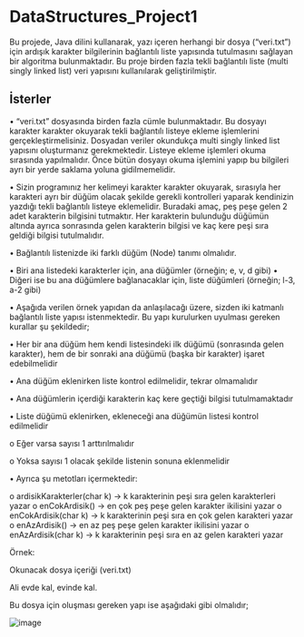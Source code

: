 # DataStructures_Project1
Bu projede, Java dilini kullanarak, yazı içeren herhangi bir dosya (“veri.txt”) için ardışık karakter
bilgilerinin bağlantılı liste yapısında tutulmasını sağlayan bir algoritma bulunmaktadır.
Bu proje birden fazla tekli bağlantılı liste (multi singly linked list) veri yapısını kullanılarak geliştirilmiştir.
## İsterler
• “veri.txt” dosyasında birden fazla cümle bulunmaktadır. Bu dosyayı karakter karakter
okuyarak tekli bağlantılı listeye ekleme işlemlerini gerçekleştirmelisiniz. Dosyadan veriler
okundukça multi singly linked list yapısını oluşturmanız gerekmektedir. Listeye ekleme
işlemleri okuma sırasında yapılmalıdır. Önce bütün dosyayı okuma işlemini yapıp bu bilgileri
ayrı bir yerde saklama yoluna gidilmemelidir.

• Sizin programınız her kelimeyi karakter karakter okuyarak, sırasıyla her karakteri ayrı bir
düğüm olacak şekilde gerekli kontrolleri yaparak kendinizin yazdığı tekli bağlantılı listeye
eklemelidir. Buradaki amaç, peş peşe gelen 2 adet karakterin bilgisini tutmaktır. Her karakterin
bulunduğu düğümün altında ayrıca sonrasında gelen karakterin bilgisi ve kaç kere peşi sıra
geldiği bilgisi tutulmalıdır.

• Bağlantılı listenizde iki farklı düğüm (Node) tanımı olmalıdır.


• Biri ana listedeki karakterler için, ana düğümler (örneğin; e, v, d gibi)
• Diğeri ise bu ana düğümlere bağlanacaklar için, liste düğümleri (örneğin; l-3, a-2 gibi)

• Aşağıda verilen örnek yapıdan da anlaşılacağı üzere, sizden iki katmanlı bağlantılı liste yapısı
istenmektedir. Bu yapı kurulurken uyulması gereken kurallar şu şekildedir;

• Her bir ana düğüm hem kendi listesindeki ilk düğümü (sonrasında gelen karakter), hem
de bir sonraki ana düğümü (başka bir karakter) işaret edebilmelidir

• Ana düğüm eklenirken liste kontrol edilmelidir, tekrar olmamalıdır

• Ana düğümlerin içerdiği karakterin kaç kere geçtiği bilgisi tutulmamaktadır

• Liste düğümü eklenirken, ekleneceği ana düğümün listesi kontrol edilmelidir

o Eğer varsa sayısı 1 arttırılmalıdır

o Yoksa sayısı 1 olacak şekilde listenin sonuna eklenmelidir

• Ayrıca şu metotları içermektedir:

o ardisikKarakterler(char k) → k karakterinin peşi sıra gelen karakterleri yazar
o enCokArdisik() → en çok peş peşe gelen karakter ikilisini yazar
o enCokArdisik(char k) → k karakterinin peşi sıra en çok gelen karakteri yazar
o enAzArdisik() → en az peş peşe gelen karakter ikilisini yazar
o enAzArdisik(char k) → k karakterinin peşi sıra en az gelen karakteri yazar

Örnek:

Okunacak dosya içeriği (veri.txt)

Ali evde kal, evinde kal.

Bu dosya için oluşması gereken yapı ise aşağıdaki gibi olmalıdır;

![image](https://user-images.githubusercontent.com/61049743/94340098-c1bb9800-0007-11eb-8e49-ea88678773fa.png)
